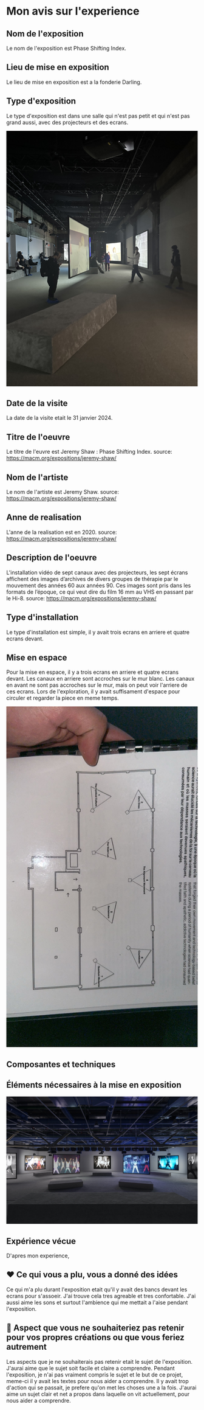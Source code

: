 # Mon avis sur l'experience

## Nom de l'exposition
Le nom de l'exposition est Phase Shifting Index. 

## Lieu de mise en exposition
Le lieu de mise en exposition est a la fonderie Darling. 

## Type d'exposition
Le type d'exposition est dans une salle qui n'est pas petit et qui n'est pas grand aussi, avec des projecteurs et des ecrans. 

![photos](photos/arriere_salle.jpg) 

## Date de la visite
La date de la visite etait le 31 janvier 2024. 

## Titre de l'oeuvre
Le titre de l'euvre est Jeremy Shaw : Phase Shifting Index. 
source: https://macm.org/expositions/jeremy-shaw/
## Nom de l'artiste
Le nom de l'artiste est Jeremy Shaw.
source: https://macm.org/expositions/jeremy-shaw/
## Anne de realisation 
L'anne de la realisation est en 2020.
source: https://macm.org/expositions/jeremy-shaw/
## Description de l'oeuvre
L'installation vidéo de sept canaux avec des projecteurs, les sept écrans affichent des images d’archives de divers groupes de thérapie par le mouvement des années 60 aux années 90. Ces images sont pris dans les formats de l’époque, ce qui veut dire du film 16 mm au VHS en passant par le Hi-8. 
source: https://macm.org/expositions/jeremy-shaw/
## Type d'installation 
Le type d'installation est simple, il y avait trois ecrans en arriere et quatre ecrans devant. 

## Mise en espace
Pour la mise en espace, il y a trois ecrans en arriere et quatre ecrans devant. Les canaux en arriere sont accroches sur le mur blanc. Les canaux en avant ne sont pas accroches sur le mur, mais on peut voir l'arriere de ces ecrans. Lors de l'exploration, il y avait suffisament d'espace pour circuler et regarder la piece en meme temps.

![photos](photos/plan_exploration.JPG) 

## Composantes et techniques

## Éléments nécessaires à la mise en exposition
![photos](photos/installation_exploration.jpg)

## Expérience vécue
D'apres mon experience, 

## ❤️ Ce qui vous a plu, vous a donné des idées
Ce qui m'a plu durant l'exposition etait qu'il y avait des bancs devant les ecrans pour s'assoeir. J'ai trouve cela tres agreable et tres confortable. J'ai aussi aime les sons et surtout l'ambience qui me mettait a l'aise pendant l'exposition. 

## 🤔 Aspect que vous ne souhaiteriez pas retenir pour vos propres créations ou que vous feriez autrement
Les aspects que je ne souhaiterais pas retenir etait le sujet de l'exposition. J'aurai aime que le sujet soit facile et claire a comprendre. Pendant l'exposition, je n'ai pas vraiment compris le sujet et le but de ce projet, meme-ci il y avait les textes pour nous aider a comprendre. Il y avait trop d'action qui se passait, je prefere qu'on met les choses une a la fois. J'aurai aime un sujet clair et net a propos dans laquelle on vit actuellement, pour nous aider a comprendre. 


